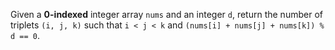 Given a **0-indexed** integer array `nums` and an integer `d`, return the number of triplets `(i, j, k)` such that `i < j < k` and `(nums[i] + nums[j] + nums[k]) % d == 0`.